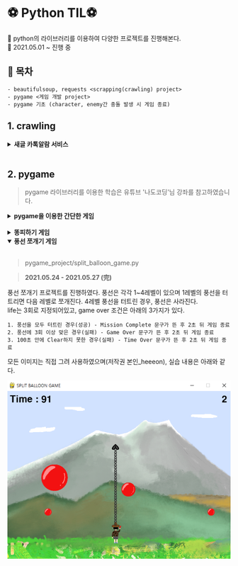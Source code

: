 # ⚽ Python TIL⚽

🏈 python의 라이브러리를 이용하여 다양한 프로젝트를 진행해본다.<br>
🏈 2021.05.01 ~ 진행 중<br>

## 🏐 목차 <br>
```shell
- beautifulsoup, requests <scrapping(crawling) project>
- pygame <게임 개발 project>
- pygame 기초 (character, enemy간 충돌 발생 시 게임 종료)
```


## 1. crawling

<details>
  <summary><b>새글 카톡알람 서비스</b></summary><br>

  > crawling/crawling.py 

  > <b>2021.05.21 (完)</b>
  
  beautifulsoup와 requests를 이용한 크롤링에 대하여 학습하였다.<br>한국외국어대학교 소프트웨어 중심대학 사이트 구조를 분석하여 공지사항이 올라올 때 카카오톡 api를 이용하여 내용을 전송 받을 수 있도록 설정하였다.
</details><br>

## 2. pygame<br>

> pygame 라이브러리를 이용한 학습은 유튜브 '나도코딩'님 강좌를 참고하였습니다.<br>

<details>
  <summary><b>pygame을 이용한 간단한 게임</b></summary><br>

  > pygame basic/7_text.py
  
  > <b>2021.05.23 (完)</b>
  
  pygame을 이용하여 character와 enemy가 서로 충돌할 경우 2초 delay -> 게임 종료 하도록 하는 프로젝트를 진행하였다.<br>
  추가로 timer도 세팅하여 화면 좌측 상단에 10초 타이머를 표시하였다.(time out일 때 게임 종료)<br>
  pygame을 이용한 게임 개발 시 기본 틀은 <code>pygame_basic/8_fram.py</code>와 같다.
  <br>
</details><br>
  
<details>
  <summary><b>똥피하기 게임</b></summary><br>

  > pygame_homework/ddong_avoid_game.py
  
  > <b>2021.05.24 (完)</b>
  
  위에서 배운 pygame 기초 개념 및 기본 틀을 이용하여, 실제 게임을 제작해보았다.<br>
  게임은 똥피하기 게임으로, 똥과 캐릭터가 충돌하는 경우 게임은 종료된다. 좌측 상단에 게임이 진행된 시간을 초 단위로 표시한다.<br>
  모든 이미지는 직접 그려 사용하였으며(저작권 본인_heeeon), 실습 내용은 아래와 같다.
  
  <p align="center"><img src="pygame_project/ddong_avoid/images/finished.png"></p>
  <br>
</details>

<details open>
  <summary><b>풍선 쪼개기 게임</b></summary><br>

  > pygame_project/split_balloon_game.py
  
  > <b>2021.05.24 - 2021.05.27 (完)</b>
  
  풍선 쪼개기 프로젝트를 진행하였다. 풍선은 각각 1~4레벨이 있으며 1레벨의 풍선을 터트리면 다음 레벨로 쪼개진다. 4레벨 풍선을 터트린 경우, 풍선은 사라진다.
  <br>life는 3회로 지정되어있고, game over 조건은 아래의 3가지가 있다.
  
  ```shell
  1. 풍선을 모두 터트린 경우(성공) - Mission Complete 문구가 뜬 후 2초 뒤 게임 종료
  2. 풍선에 3회 이상 맞은 경우(실패) - Game Over 문구가 뜬 후 2초 뒤 게임 종료
  3. 100초 안에 Clear하지 못한 경우(실패) - Time Over 문구가 뜬 후 2초 뒤 게임 종료
  ```
  
  모든 이미지는 직접 그려 사용하였으며(저작권 본인_heeeon), 실습 내용은 아래와 같다.
  <p align="center"><img src="pygame_project/images/split_ball_complete.png"></p>
<br>

</details><br>

